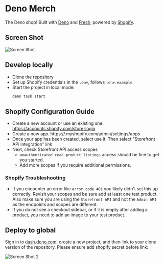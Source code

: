 # Deno Merch

The Deno shop! Built with [Deno](https://deno.land/) and
[Fresh](https://fresh.deno.dev/), powered by [Shopify](https://www.shopify.com).

## Screen Shot





![Screen Shot](./static/screen_shot.png)

## Develop locally

- Clone the repository
- Set up Shopify credentials in the `.env`, follows `.env.example`.
- Start the project in local mode:
  ```bash
  deno task start
  ```

## Shopify Configuration Guide

- Create a new account or use an existing one. https://accounts.shopify.com/store-login
- Create a new app. https://<yourshopname>.myshopify.com/admin/settings/apps
- Once your app has been created, select use it. Then select "Storefront API integration" link
- Next, check Storefront API access scopes
  - `unauthenticated_read_product_listings` access should be fine to get you started. 
  - Add more scopes if you require additional permissions.

### Shopify Troubleshooting
- If you encounter an error like `error code 401` you likely didn't set this up correctly. Revisit your scopes and be sure add at least one test product. Also make sure you are using the `Storefront API` and not the `Admin API` as the endpoints and scopes are different.
- If you do not see a checkout sidebar, or if it is empty after adding a product, you need to add an image to your test product.

## Deploy to global

Sign in to [dash.deno.com](https://dash.deno.com), create a new project, and then link to your clone version of the repository. Please ensure add shopify secret before link:

![Screen Shot 2](./static/screen_shot_2.png)
